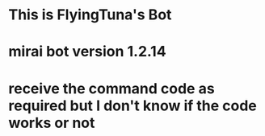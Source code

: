 # This is FlyingTuna's Bot
# mirai bot version 1.2.14
# receive the command code as required but I don't know if the code works or not